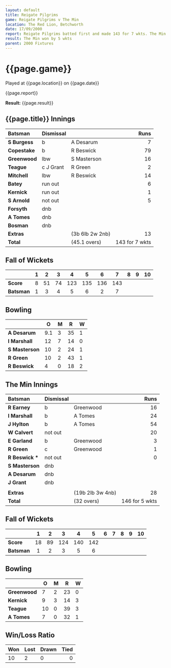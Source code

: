 ```yaml
---
layout: default
title: Reigate Pilgrims
game: Reigate Pilgrims v The Min
location: The Red Lion, Betchworth
date: 17/09/2000
report: Reigate Pilgrims batted first and made 143 for 7 wkts. The Min replied with 146 for 5 wkts
result: The Min won by 5 wkts
parent: 2000 Fixtures
---
```


# {{page.game}}

Played at {{page.location}} on {{page.date}}

{{page.report}}

**Result:** {{page.result}}


## {{page.title}} Innings

| Batsman | Dismissal |  | Runs |
|:---|:---|---|---:|
| **S Burgess** | b | A Desarum | 7 |
| **Copestake** | b | R Beswick | 79 |
| **Greenwood** | lbw | S Masterson | 16 |
| **Teague** | c J Grant | R Green | 2 |
| **Mitchell** | lbw | R Beswick | 14 |
| **Batey** | run out |   | 6 |
| **Kernick** | run out |  | 1 |
| **S Arnold** | not out |  | 5 |
| **Forsyth** | dnb |  |  |
| **A Tomes** | dnb |  |  |
| **Bosman** | dnb |  |  |
| **Extras** | | (3b 6lb 2w 2nb) | 13 |
| **Total** | | (45.1 overs) | 143 for 7 wkts |

## Fall of Wickets

| | 1 | 2 | 3 | 4 | 5 | 6 | 7 | 8 | 9 | 10 |
|---|:---:|:---:|:---:|:---:|:---:|:---:|:---:|:---:|:---:|:---:|
| **Score** | 8 | 51 | 74 | 123 | 135 | 136 | 143 |  |  |  |
| **Batsman** | 1 | 3 | 4 | 5 | 6 | 2 | 7 |  |  |  |

## Bowling

| | O | M | R | W |
|---|---|---|---|---|
| **A Desarum** | 9.1 | 3 | 35 | 1 |
| **I Marshall** | 12 | 7 | 14 | 0 |
| **S Masterson** | 10 | 2 | 24 | 1 |
| **R Green** | 10 | 2 | 43 | 1 |
| **R Beswick** | 4 | 0 | 18 | 2 |

## The Min Innings

| Batsman | Dismissal |  | Runs |
|:---|:---|---|---:|
| **R Earney** | b | Greenwood | 16 |
| **I Marshall** | b | A Tomes | 24 |
| **J Hylton** | b | A Tomes | 54 |
| **W Calvert** | not out |  | 20 |
| **E Garland** | b | Greenwood | 3 |
| **R Green** | c | Greenwood | 1 |
| **R Beswick &#42;** | not out |  | 0 |
| **S Masterson** | dnb |  |  |
| **A Desarum** | dnb |  |  |
| **J Grant** | dnb |  |  |
|  |  |  |  |
| **Extras** | | (19b 2lb 3w 4nb) | 28 |
| **Total** | | (32 overs) | 146 for 5 wkts |

## Fall of Wickets

| | 1 | 2 | 3 | 4 | 5 | 6 | 7 | 8 | 9 | 10 |
|---|:---:|:---:|:---:|:---:|:---:|:---:|:---:|:---:|:---:|:---:|
| **Score** | 18 | 89 | 124 | 140 | 142 |  |  |  |  |  |
| **Batsman** | 1 | 2 | 3 | 5 | 6 |  |  |  |  |  |

## Bowling

| | O | M | R | W |
|---|---|---|---|---|
| **Greenwood** | 7 | 2 | 23 | 0 |
| **Kernick** | 9 | 3 | 14 | 3 |
| **Teague** | 10 | 0 | 39 | 3 |
| **A Tomes** | 7 | 0 | 32 | 1 |

## Win/Loss Ratio

| Won | Lost | Drawn | Tied |
|:---|:---|:---|---:|
| 10 | 2 | 0 | 0 |
